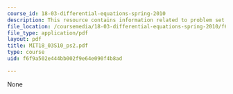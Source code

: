 ```yaml
---
course_id: 18-03-differential-equations-spring-2010
description: This resource contains information related to problem set 2.
file_location: /coursemedia/18-03-differential-equations-spring-2010/f6f9a502e444bb002f9e64e090f4b8ad_MIT18_03S10_ps2.pdf
file_type: application/pdf
layout: pdf
title: MIT18_03S10_ps2.pdf
type: course
uid: f6f9a502e444bb002f9e64e090f4b8ad

---
```

None